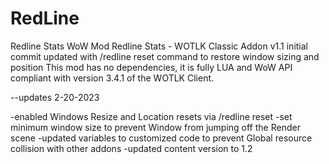 # RedLine
 Redline Stats WoW Mod
 Redline Stats - WOTLK Classic Addon v1.1 initial commit updated with /redline reset command to restore window sizing and position This mod has no dependencies, it is fully LUA and WoW API compliant with version 3.4.1 of the WOTLK Client.


--updates 2-20-2023

-enabled Windows Resize and Location resets via /redline reset
-set minimum window size to prevent Window from jumping off the Render scene
-updated variables to customized code to prevent Global resource collision with other addons
-updated content version to 1.2